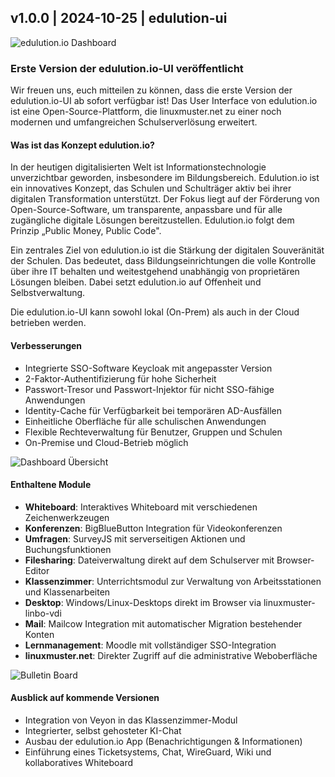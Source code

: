 ## v1.0.0 | 2024-10-25 | edulution-ui

![edulution.io Dashboard](https://ask.linuxmuster.net/uploads/default/original/2X/d/dc21812d35091b977f72df7b762d0fa56da4f3a2.jpeg)

### Erste Version der edulution.io-UI veröffentlicht

Wir freuen uns, euch mitteilen zu können, dass die erste Version der edulution.io-UI ab sofort verfügbar ist! Das User Interface von edulution.io ist eine Open-Source-Plattform, die linuxmuster.net zu einer noch modernen und umfangreichen Schulserverlösung erweitert.

#### Was ist das Konzept edulution.io?

In der heutigen digitalisierten Welt ist Informationstechnologie unverzichtbar geworden, insbesondere im Bildungsbereich. Edulution.io ist ein innovatives Konzept, das Schulen und Schulträger aktiv bei ihrer digitalen Transformation unterstützt. Der Fokus liegt auf der Förderung von Open-Source-Software, um transparente, anpassbare und für alle zugängliche digitale Lösungen bereitzustellen. Edulution.io folgt dem Prinzip „Public Money, Public Code".

Ein zentrales Ziel von edulution.io ist die Stärkung der digitalen Souveränität der Schulen. Das bedeutet, dass Bildungseinrichtungen die volle Kontrolle über ihre IT behalten und weitestgehend unabhängig von proprietären Lösungen bleiben. Dabei setzt edulution.io auf Offenheit und Selbstverwaltung.

Die edulution.io-UI kann sowohl lokal (On-Prem) als auch in der Cloud betrieben werden.

#### Verbesserungen

- Integrierte SSO-Software Keycloak mit angepasster Version
- 2-Faktor-Authentifizierung für hohe Sicherheit
- Passwort-Tresor und Passwort-Injektor für nicht SSO-fähige Anwendungen
- Identity-Cache für Verfügbarkeit bei temporären AD-Ausfällen
- Einheitliche Oberfläche für alle schulischen Anwendungen
- Flexible Rechteverwaltung für Benutzer, Gruppen und Schulen
- On-Premise und Cloud-Betrieb möglich

![Dashboard Übersicht](https://ask.linuxmuster.net/uploads/default/original/2X/d/da816390ffcea205356c174d192bee49b249cbcf.jpeg)

#### Enthaltene Module

- **Whiteboard**: Interaktives Whiteboard mit verschiedenen Zeichenwerkzeugen
- **Konferenzen**: BigBlueButton Integration für Videokonferenzen
- **Umfragen**: SurveyJS mit serverseitigen Aktionen und Buchungsfunktionen
- **Filesharing**: Dateiverwaltung direkt auf dem Schulserver mit Browser-Editor
- **Klassenzimmer**: Unterrichtsmodul zur Verwaltung von Arbeitsstationen und Klassenarbeiten
- **Desktop**: Windows/Linux-Desktops direkt im Browser via linuxmuster-linbo-vdi
- **Mail**: Mailcow Integration mit automatischer Migration bestehender Konten
- **Lernmanagement**: Moodle mit vollständiger SSO-Integration
- **linuxmuster.net**: Direkter Zugriff auf die administrative Weboberfläche

![Bulletin Board](https://ask.linuxmuster.net/uploads/default/original/2X/e/e5950e49a9b1f2f1634f4b57fdffd4f8b3c9ace5.jpeg)

#### Ausblick auf kommende Versionen

- Integration von Veyon in das Klassenzimmer-Modul
- Integrierter, selbst gehosteter KI-Chat
- Ausbau der edulution.io App (Benachrichtigungen & Informationen)
- Einführung eines Ticketsystems, Chat, WireGuard, Wiki und kollaboratives Whiteboard

